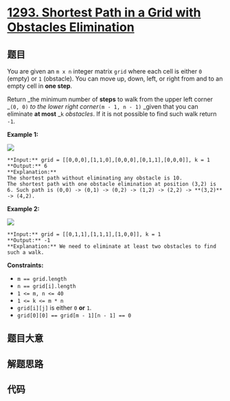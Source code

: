 # [1293. Shortest Path in a Grid with Obstacles Elimination](https://leetcode.com/problems/shortest-path-in-a-grid-with-obstacles-elimination)

## 题目

You are given an `m x n` integer matrix `grid` where each cell is either `0`
(empty) or `1` (obstacle). You can move up, down, left, or right from and to
an empty cell in **one step**.

Return _the minimum number of **steps** to walk from the upper left corner
_`(0, 0)` _to the lower right corner_`(m - 1, n - 1)` _given that you can
eliminate **at most** _`k` _obstacles_. If it is not possible to find such
walk return `-1`.



**Example 1:**

![](https://assets.leetcode.com/uploads/2021/09/30/short1-grid.jpg)

    
    
    **Input:** grid = [[0,0,0],[1,1,0],[0,0,0],[0,1,1],[0,0,0]], k = 1
    **Output:** 6
    **Explanation:** 
    The shortest path without eliminating any obstacle is 10.
    The shortest path with one obstacle elimination at position (3,2) is 6. Such path is (0,0) -> (0,1) -> (0,2) -> (1,2) -> (2,2) -> **(3,2)** -> (4,2).
    

**Example 2:**

![](https://assets.leetcode.com/uploads/2021/09/30/short2-grid.jpg)

    
    
    **Input:** grid = [[0,1,1],[1,1,1],[1,0,0]], k = 1
    **Output:** -1
    **Explanation:** We need to eliminate at least two obstacles to find such a walk.
    



**Constraints:**

  * `m == grid.length`
  * `n == grid[i].length`
  * `1 <= m, n <= 40`
  * `1 <= k <= m * n`
  * `grid[i][j]` is either `0` **or** `1`.
  * `grid[0][0] == grid[m - 1][n - 1] == 0`


## 题目大意

## 解题思路

## 代码

```javascript

```
